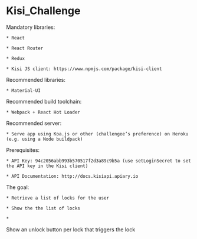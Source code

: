# Kisi_Challenge

Mandatory libraries:

	* React

	* React Router

	* Redux

	* Kisi JS client: https://www.npmjs.com/package/kisi-client

Recommended libraries:

	* Material-UI

Recommended build toolchain:

	* Webpack + React Hot Loader

Recommended server:

	* Serve app using Koa.js or other (challengee’s preference) on Heroku (e.g. using a Node buildpack)

Prerequisites:

	* API Key: 94c2056abb993b570517f2d3a89c9b5a (use setLoginSecret to set the API key in the Kisi client)

	* API Documentation: http://docs.kisiapi.apiary.io

The goal:

	* Retrieve a list of locks for the user

	* Show the the list of locks

	* 
Show an unlock button per lock that triggers the lock
